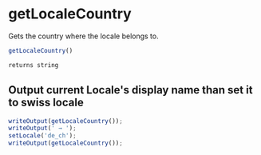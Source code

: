 # getLocaleCountry

Gets the country where the locale belongs to.

```javascript
getLocaleCountry()
```

```javascript
returns string
```

## Output current Locale's display name than set it to swiss locale

```javascript
writeOutput(getLocaleCountry());
writeOutput(' → ');
setLocale('de_ch');
writeOutput(getLocaleCountry());
```
